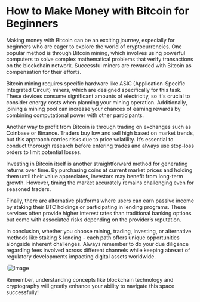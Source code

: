 # How to Make Money with Bitcoin for Beginners

Making money with Bitcoin can be an exciting journey, especially for beginners who are eager to explore the world of cryptocurrencies. One popular method is through Bitcoin mining, which involves using powerful computers to solve complex mathematical problems that verify transactions on the blockchain network. Successful miners are rewarded with Bitcoin as compensation for their efforts.

Bitcoin mining requires specific hardware like ASIC (Application-Specific Integrated Circuit) miners, which are designed specifically for this task. These devices consume significant amounts of electricity, so it's crucial to consider energy costs when planning your mining operation. Additionally, joining a mining pool can increase your chances of earning rewards by combining computational power with other participants.

Another way to profit from Bitcoin is through trading on exchanges such as Coinbase or Binance. Traders buy low and sell high based on market trends, but this approach carries risks due to price volatility. It’s essential to conduct thorough research before entering trades and always use stop-loss orders to limit potential losses.

Investing in Bitcoin itself is another straightforward method for generating returns over time. By purchasing coins at current market prices and holding them until their value appreciates, investors may benefit from long-term growth. However, timing the market accurately remains challenging even for seasoned traders.

Finally, there are alternative platforms where users can earn passive income by staking their BTC holdings or participating in lending programs. These services often provide higher interest rates than traditional banking options but come with associated risks depending on the provider’s reputation.

In conclusion, whether you choose mining, trading, investing, or alternative methods like staking & lending - each path offers unique opportunities alongside inherent challenges. Always remember to do your due diligence regarding fees involved across different channels while keeping abreast of regulatory developments impacting digital assets worldwide.

!![Image](https://github.com/user-attachments/assets/590b50a7-4459-4e76-8a31-559aed223621)

Remember, understanding concepts like blockchain technology and cryptography will greatly enhance your ability to navigate this space successfully!